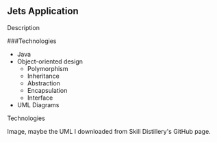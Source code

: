 ## Jets Application

Description

###Technologies
* Java
* Object-oriented design
  * Polymorphism
  * Inheritance
  * Abstraction
  * Encapsulation
  * Interface
* UML Diagrams

Technologies

Image, maybe the UML I downloaded from Skill Distillery's GitHub page.

